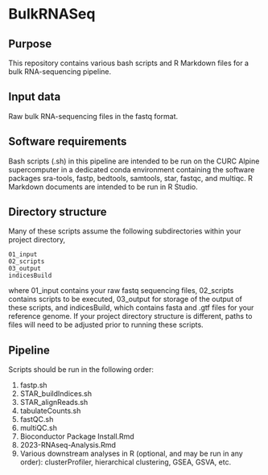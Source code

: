 # BulkRNASeq
## Purpose
This repository contains various bash scripts and R Markdown files for a bulk RNA-sequencing pipeline. 
## Input data
Raw bulk RNA-sequencing files in the fastq format.
## Software requirements
Bash scripts (.sh) in this pipeline are intended to be run on the CURC Alpine supercomputer in a dedicated conda environment containing the software packages sra-tools, fastp, bedtools, samtools, star, fastqc, and multiqc. R Markdown documents are intended to be run in R Studio.
## Directory structure
Many of these scripts assume the following subdirectories within your project directory,
```
01_input
02_scripts
03_output
indicesBuild
```
where 01_input contains your raw fastq sequencing files, 02_scripts contains scripts to be executed, 03_output for storage of the output of these scripts, and indicesBuild, which contains fasta and .gtf files for your reference genome.
If your project directory structure is different, paths to files will need to be adjusted prior to running these scripts.
## Pipeline
Scripts should be run in the following order:
1. fastp.sh
2. STAR_buildIndices.sh
3. STAR_alignReads.sh
4. tabulateCounts.sh
5. fastQC.sh
6. multiQC.sh
7. Bioconductor Package Install.Rmd
8. 2023-RNAseq-Analysis.Rmd
9. Various downstream analyses in R (optional, and may be run in any order): clusterProfiler, hierarchical clustering, GSEA, GSVA, etc.
